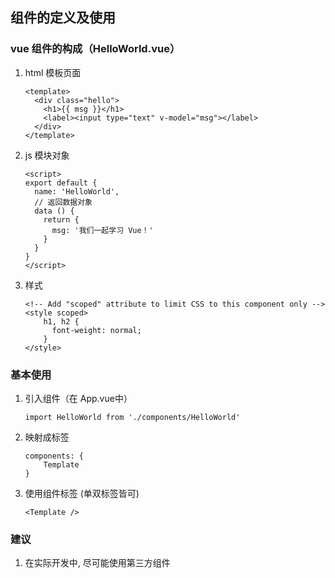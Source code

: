 ## 组件的定义及使用

### vue 组件的构成（HelloWorld.vue）

1. html 模板页面

   ```vue
   <template>
     <div class="hello">
       <h1>{{ msg }}</h1>
       <label><input type="text" v-model="msg"></label>
     </div>
   </template>
   ```

2. js 模块对象

   ```vue
   <script>
   export default {
     name: 'HelloWorld',
     // 返回数据对象
     data () {
       return {
         msg: '我们一起学习 Vue！'
       }
     }
   }
   </script>
   ```

3. 样式

   ```vue
   <!-- Add "scoped" attribute to limit CSS to this component only -->
   <style scoped>
       h1, h2 {
         font-weight: normal;
       }
   </style>
   ```




### 基本使用

1. 引入组件（在 App.vue中）

   ```vue
   import HelloWorld from './components/HelloWorld'
   ```

2. 映射成标签

   ```vue
   components: {
       Template
   }
   ```

3. 使用组件标签 (单双标签皆可)

   ```vue
   <Template />  
   ```

   

### 建议

1. 在实际开发中, 尽可能使用第三方组件



